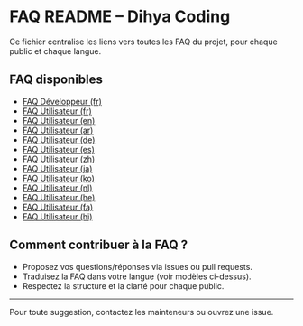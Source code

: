 # FAQ README – Dihya Coding

Ce fichier centralise les liens vers toutes les FAQ du projet, pour chaque public et chaque langue.

## FAQ disponibles
- [FAQ Développeur (fr)](FAQ_DEV.md)
- [FAQ Utilisateur (fr)](FAQ_FR.md)
- [FAQ Utilisateur (en)](FAQ_EN.md)
- [FAQ Utilisateur (ar)](FAQ_AR.md)
- [FAQ Utilisateur (de)](FAQ_DE.md)
- [FAQ Utilisateur (es)](FAQ_ES.md)
- [FAQ Utilisateur (zh)](FAQ_ZH.md)
- [FAQ Utilisateur (ja)](FAQ_JA.md)
- [FAQ Utilisateur (ko)](FAQ_KO.md)
- [FAQ Utilisateur (nl)](FAQ_NL.md)
- [FAQ Utilisateur (he)](FAQ_HE.md)
- [FAQ Utilisateur (fa)](FAQ_FA.md)
- [FAQ Utilisateur (hi)](FAQ_HI.md)

## Comment contribuer à la FAQ ?
- Proposez vos questions/réponses via issues ou pull requests.
- Traduisez la FAQ dans votre langue (voir modèles ci-dessus).
- Respectez la structure et la clarté pour chaque public.

---

Pour toute suggestion, contactez les mainteneurs ou ouvrez une issue.
